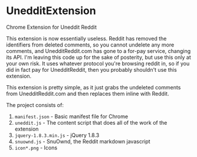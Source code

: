UnedditExtension
================

Chrome Extension for Uneddit Reddit

This extension is now essentially useless. Reddit has removed the identifiers from deleted comments, so you cannot undelete any more comments, and UnedditReddit.com has gone to a for-pay service, changing its API. I'm leaving this code up for the sake of posterity, but use this only at your own risk. It uses whatever protocol you're browsing reddit in, so if you did in fact pay for UnedditReddit, then you probably shouldn't use this extension.

This extension is pretty simple, as it just grabs the undeleted comments from UnedditReddit.com and then replaces them inline with Reddit.

The project consists of:

1. `manifest.json` - Basic manifest file for Chrome
2. `uneddit.js` - The content script that does all of the work of the extension
3. `jquery-1.8.3.min.js` - jQuery 1.8.3
4. `snuownd.js` - SnuOwnd, the Reddit markdown javascript
5. `icon*.png` - Icons
